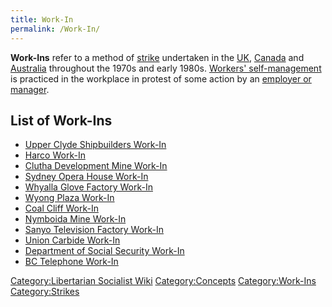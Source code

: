```yaml
---
title: Work-In
permalink: /Work-In/
---
```


**Work-Ins** refer to a method of [strike](strike.md "wikilink") undertaken
in the [UK](United_Kingdom.md "wikilink"), [Canada](Canada.md "wikilink") and
[Australia](Australia.md "wikilink") throughout the 1970s and early 1980s.
[Workers' self-management](Workers'_Self-Management.md "wikilink") is
practiced in the workplace in protest of some action by an [employer or
manager](Boss.md "wikilink").

## List of Work-Ins

- [Upper Clyde Shipbuilders
  Work-In](Upper_Clyde_Shipbuilders_Work-In.md "wikilink")
- [Harco Work-In](Harco_Work-In.md "wikilink")
- [Clutha Development Mine
  Work-In](Clutha_Development_Mine_Work-In.md "wikilink")
- [Sydney Opera House Work-In](Sydney_Opera_House_Work-In.md "wikilink")
- [Whyalla Glove Factory
  Work-In](Whyalla_Glove_Factory_Work-In.md "wikilink")
- [Wyong Plaza Work-In](Wyong_Plaza_Work-In.md "wikilink")
- [Coal Cliff Work-In](Coal_Cliff_Work-In.md "wikilink")
- [Nymboida Mine Work-In](Nymboida_Mine_Work-In.md "wikilink")
- [Sanyo Television Factory
  Work-In](Sanyo_Television_Factory_Work-In.md "wikilink")
- [Union Carbide Work-In](Union_Carbide_Work-In.md "wikilink")
- [Department of Social Security
  Work-In](Department_of_Social_Security_Work-In.md "wikilink")
- [BC Telephone Work-In](BC_Telephone_Work-In.md "wikilink")

[Category:Libertarian Socialist
Wiki](Category:Libertarian_Socialist_Wiki.md "wikilink")
[Category:Concepts](Category:Concepts.md "wikilink")
[Category:Work-Ins](Category:Work-Ins.md "wikilink")
[Category:Strikes](Category:Strikes.md "wikilink")